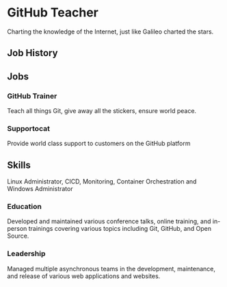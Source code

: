 # GitHub Teacher

Charting the knowledge of the Internet, just like Galileo charted the stars.

## Job History

## Jobs


### GitHub Trainer

Teach all things Git, give away all the stickers, ensure world peace.

### Supportocat

Provide world class support to customers on the GitHub platform

## Skills
Linux Administrator, CICD, Monitoring, Container Orchestration and Windows Administrator


### Education

Developed and maintained various conference talks, online training, and in-person trainings covering various topics including Git, GitHub, and Open Source.

### Leadership

Managed multiple asynchronous teams in the development, maintenance, and release of various web applications and websites.
